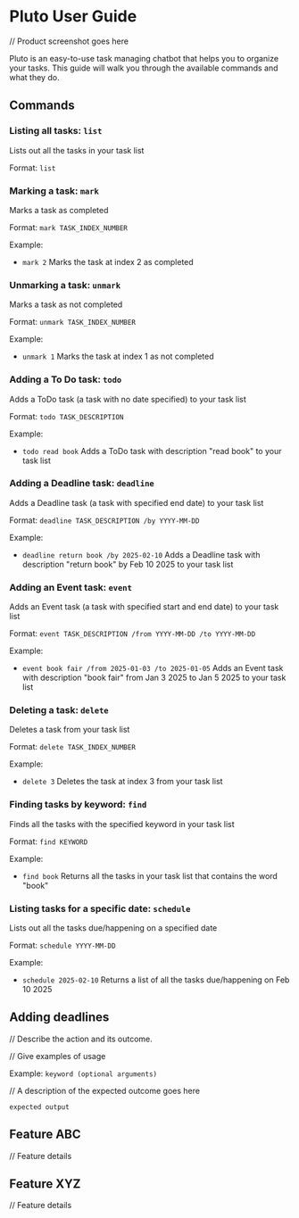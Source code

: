 # Pluto User Guide

// Product screenshot goes here

Pluto is an easy-to-use task managing chatbot that helps you to organize your tasks.
This guide will walk you through the available commands and what they do.

## Commands

### Listing all tasks: `list`
Lists out all the tasks in your task list

Format: `list`

### Marking a task: `mark`
Marks a task as completed

Format: `mark TASK_INDEX_NUMBER`

Example: 
- `mark 2` Marks the task at index 2 as completed

### Unmarking a task: `unmark`
Marks a task as not completed

Format: `unmark TASK_INDEX_NUMBER`

Example:
- `unmark 1` Marks the task at index 1 as not completed

### Adding a To Do task: `todo`
Adds a ToDo task (a task with no date specified) to your task list 

Format: `todo TASK_DESCRIPTION`

Example: 
- `todo read book` Adds a ToDo task with description "read book" to your task list

### Adding a Deadline task: `deadline`
Adds a Deadline task (a task with specified end date) to your task list

Format: `deadline TASK_DESCRIPTION /by YYYY-MM-DD`

Example: 
- `deadline return book /by 2025-02-10` Adds a Deadline task with description "return book" by Feb 10 2025 to your task list

### Adding an Event task: `event`
Adds an Event task (a task with specified start and end date) to your task list

Format: `event TASK_DESCRIPTION /from YYYY-MM-DD /to YYYY-MM-DD`

Example: 
- `event book fair /from 2025-01-03 /to 2025-01-05` Adds an Event task with description "book fair" from Jan 3 2025 to Jan 5 2025 to your task list

### Deleting a task: `delete`
Deletes a task from your task list

Format: `delete TASK_INDEX_NUMBER`

Example: 
- `delete 3` Deletes the task at index 3 from your task list

### Finding tasks by keyword: `find`
Finds all the tasks with the specified keyword in your task list

Format: `find KEYWORD`

Example: 
- `find book` Returns all the tasks in your task list that contains the word "book"

### Listing tasks for a specific date: `schedule`
Lists out all the tasks due/happening on a specified date

Format: `schedule YYYY-MM-DD`

Example: 
- `schedule 2025-02-10` Returns a list of all the tasks due/happening on Feb 10 2025


## Adding deadlines

// Describe the action and its outcome.

// Give examples of usage

Example: `keyword (optional arguments)`

// A description of the expected outcome goes here

```
expected output
```

## Feature ABC

// Feature details


## Feature XYZ

// Feature details
